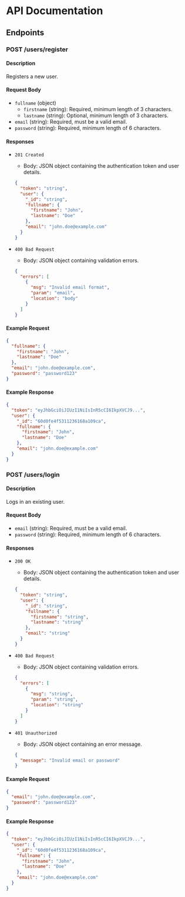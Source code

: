 # API Documentation

## Endpoints

### POST /users/register

#### Description

Registers a new user.

#### Request Body

- `fullname` (object)
  - `firstname` (string): Required, minimum length of 3 characters.
  - `lastname` (string): Optional, minimum length of 3 characters.
- `email` (string): Required, must be a valid email.
- `password` (string): Required, minimum length of 6 characters.

#### Responses

- `201 Created`

  - Body: JSON object containing the authentication token and user details.

  ```json
  {
    "token": "string",
    "user": {
      "_id": "string",
      "fullname": {
        "firstname": "John",
        "lastname": "Doe"
      },
      "email": "john.doe@example.com"
    }
  }
  ```

- `400 Bad Request`
  - Body: JSON object containing validation errors.
  ```json
  {
    "errors": [
      {
        "msg": "Invalid email format",
        "param": "email",
        "location": "body"
      }
    ]
  }
  ```

#### Example Request

```json
{
  "fullname": {
    "firstname": "John",
    "lastname": "Doe"
  },
  "email": "john.doe@example.com",
  "password": "password123"
}
```

#### Example Response

```json
{
  "token": "eyJhbGciOiJIUzI1NiIsInR5cCI6IkpXVCJ9...",
  "user": {
    "_id": "60d0fe4f5311236168a109ca",
    "fullname": {
      "firstname": "John",
      "lastname": "Doe"
    },
    "email": "john.doe@example.com"
  }
}
```

### POST /users/login

#### Description

Logs in an existing user.

#### Request Body

- `email` (string): Required, must be a valid email.
- `password` (string): Required, minimum length of 6 characters.

#### Responses

- `200 OK`

  - Body: JSON object containing the authentication token and user details.

  ```json
  {
    "token": "string",
    "user": {
      "_id": "string",
      "fullname": {
        "firstname": "string",
        "lastname": "string"
      },
      "email": "string"
    }
  }
  ```

- `400 Bad Request`

  - Body: JSON object containing validation errors.

  ```json
  {
    "errors": [
      {
        "msg": "string",
        "param": "string",
        "location": "string"
      }
    ]
  }
  ```

- `401 Unauthorized`
  - Body: JSON object containing an error message.
  ```json
  {
    "message": "Invalid email or password"
  }
  ```

#### Example Request

```json
{
  "email": "john.doe@example.com",
  "password": "password123"
}
```

#### Example Response

```json
{
  "token": "eyJhbGciOiJIUzI1NiIsInR5cCI6IkpXVCJ9...",
  "user": {
    "_id": "60d0fe4f5311236168a109ca",
    "fullname": {
      "firstname": "John",
      "lastname": "Doe"
    },
    "email": "john.doe@example.com"
  }
}
```
